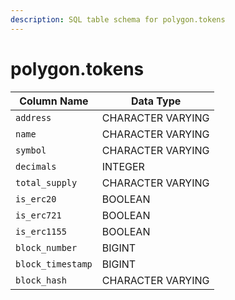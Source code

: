 ```yaml
---
description: SQL table schema for polygon.tokens
---
```


# polygon.tokens

| Column Name       | Data Type         |
| ----------------- | ----------------- |
| `address`         | CHARACTER VARYING |
| `name`            | CHARACTER VARYING |
| `symbol`          | CHARACTER VARYING |
| `decimals`        | INTEGER           |
| `total_supply`    | CHARACTER VARYING |
| `is_erc20`        | BOOLEAN           |
| `is_erc721`       | BOOLEAN           |
| `is_erc1155`      | BOOLEAN           |
| `block_number`    | BIGINT            |
| `block_timestamp` | BIGINT            |
| `block_hash`      | CHARACTER VARYING |
